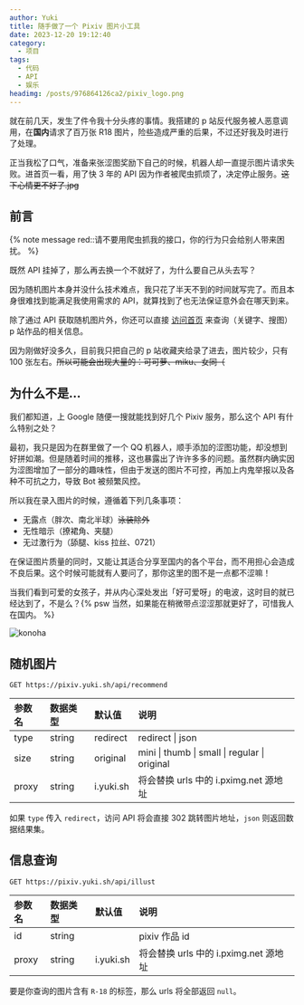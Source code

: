 ```yaml
---
author: Yuki
title: 随手做了一个 Pixiv 图片小工具
date: 2023-12-20 19:12:40
category:
  - 项目
tags:
  - 代码
  - API
  - 娱乐
headimg: /posts/976864126ca2/pixiv_logo.png
---
```


就在前几天，发生了件令我十分头疼的事情。我搭建的 p 站反代服务被人恶意调用，在**国内**请求了百万张 R18 图片，险些造成严重的后果，不过还好我及时进行了处理。

正当我松了口气，准备来张涩图奖励下自己的时候，机器人却一直提示图片请求失败。进首页一看，用了快 3 年的 API 因为作者被爬虫抓烦了，决定停止服务。~~这下心情更不好了.jpg~~

<!-- more -->

## 前言

{% note message red::请不要用爬虫抓我的接口，你的行为只会给别人带来困扰。 %}

既然 API 挂掉了，那么再去换一个不就好了，为什么要自己从头去写？

因为随机图片本身并没什么技术难点，我只花了半天不到的时间就写完了。而且本身很难找到能满足我使用需求的 API，就算找到了也无法保证意外会在哪天到来。

除了通过 API 获取随机图片外，你还可以直接 [访问首页](https://pixiv.yuki.sh/) 来查询（关键字、搜图）p 站作品的相关信息。

因为刚做好没多久，目前我只把自己的 p 站收藏夹给录了进去，图片较少，只有 100 张左右。~~所以可能会出现大量的：可可萝、miku、女同（~~

## 为什么不是...

我们都知道，上 Google 随便一搜就能找到好几个 Pixiv 服务，那么这个 API 有什么特别之处？

最初，我只是因为在群里做了一个 QQ 机器人，顺手添加的涩图功能，却没想到好拼如潮。但是随着时间的推移，这也暴露出了许许多多的问题。虽然群内确实因为涩图增加了一部分的趣味性，但由于发送的图片不可控，再加上内鬼举报以及各种不可抗之力，导致 Bot 被频繁风控。

所以我在录入图片的时候，遵循着下列几条事项：

- 无露点（胖次、南北半球）~~泳装除外~~
- 无性暗示（撩裙角、夹腿）
- 无过激行为（舔腿、kiss 拉丝、0721）

在保证图片质量的同时，又能让其适合分享至国内的各个平台，而不用担心会造成不良后果。这个时候可能就有人要问了，那你这里的图不是一点都不涩嘛！

当我们看到可爱的女孩子，并从内心深处发出「好可爱呀」的电波，这时目的就已经达到了，不是么？{% psw 当然，如果能在稍微带点涩涩那就更好了，可惜我人在国内。 %}

![konoha](konoha.png)

## 随机图片

```http
GET https://pixiv.yuki.sh/api/recommend
```

| 参数名 | 数据类型 | 默认值    | 说明                                          |
| :----- | :------- | :-------- | :-------------------------------------------- |
| type   | string   | redirect  | redirect \| json                              |
| size   | string   | original  | mini \| thumb \| small \| regular \| original |
| proxy  | string   | i.yuki.sh | 将会替换 urls 中的 i.pximg.net 源地址         |

如果 `type` 传入 `redirect`，访问 API 将会直接 302 跳转图片地址，`json` 则返回数据结果集。

## 信息查询

```http
GET https://pixiv.yuki.sh/api/illust
```

| 参数名 | 数据类型 | 默认值    | 说明                                  |
| :----- | :------- | :-------- | :------------------------------------ |
| id     | string   |           | pixiv 作品 id                         |
| proxy  | string   | i.yuki.sh | 将会替换 urls 中的 i.pximg.net 源地址 |

要是你查询的图片含有 `R-18` 的标签，那么 urls 将全部返回 `null`。
